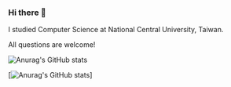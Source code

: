 ### Hi there 👋

<!--
**Peter-Kung/Peter-Kung** is a ✨ _special_ ✨ repository because its `README.md` (this file) appears on your GitHub profile.

Here are some ideas to get you started:

- 🔭 I’m currently working on ...
- 🌱 I’m currently learning ...
- 👯 I’m looking to collaborate on ...
- 🤔 I’m looking for help with ...
- 💬 Ask me about ...
- 📫 How to reach me: ...
- 😄 Pronouns: ...
- ⚡ Fun fact: ...
-->
I studied Computer Science at National Central University, Taiwan.

All questions are welcome!


![Anurag's GitHub stats](https://github-readme-stats.vercel.app/api?username=Peter-Kung&show_icons=true&theme=radical)

[![Anurag's GitHub stats](https://github-readme-stats.vercel.app/api/top-langs?username=Peter-Kung&hide=php&show_icons=true&theme=dark)]

